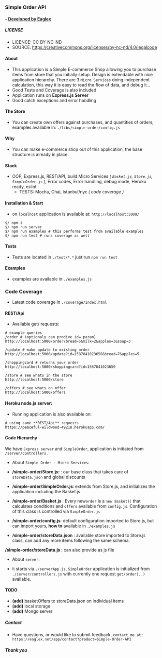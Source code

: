 
### Simple Order API
#### - [ Developed by Eaglex ](http://eaglex.net)


##### LICENSE

* LICENCE: CC BY-NC-ND
* SOURCE: https://creativecommons.org/licenses/by-nc-nd/4.0/legalcode

#### About

* This application is a Simple E-commerce Shop allowing you to purchase items from store that you initially setup. Design is extendable with nice application hierarchy. There are 3 `Micro Services` doing independent calculation, this way it is easy to read the flow of data, and debug it...
* Good Tests and Coverage is also included
* Application runs on **Express.js Server** 
* Good catch exceptions and error handling
  

#### The Store
* You can create own offers against purchases, and quantities of orders, examples available in: `./libs/simple-order/config.js`


#### Why

* You can make e-commerce shop out of this application, the base structure is already in place.

  
#### Stack

* OOP, Express.js, REST/API, build Micro Services _( `Basket.js`, `Store.js`, `SimpleOrder.js` )_, Error codes, Error handling, debug mode, Heroku ready, eslint
	* TESTS: Mocha, Chai, Istanbul/nyc _( code coverage )_
  

#### Installation & Start

* on `localhost` application is available at: `http://localhost:5000/`

```
$/ npm i
$/ npm run server
$/ npm run examples # this performs test from available examples
$/ npm run test # runs coverage as well
```

#### Tests

* Tests are located in `./test/*.*` just run `npm run test`


#### Examples

* examples are available in `./examples.js`


###  Code Coverage
  * Latest code coverage in `./coverage/index.html`


#### REST/Api

* Available get/ requests:

```
# example queries
/order # (optionaly can prodive id= param)
http://localhost:5000/order?bread=5&milk=2&apples=3&soup=3

/update # make update to existing order
http://localhost:5000/update?id=1587841023650&bread=7&apples=5

/shoppingcard # returns your order
http://localhost:5000/shoppingcard?id=1587841023650

/store # see whats in the store
http://localhost:5000/store

/offers # see whats on offer
http://localhost:5000/offers
```


#### Heroku node.js server:
* Running application is also available on:

```
# using same **REST/Api** requests
https://peaceful-wildwood-49218.herokuapp.com/
```


#### Code Hierarchy

We have `Express server` and `SimpleOrder`, application is initiated from `/server/controllers.`

* About `Simple Order - Micro Services`:

-  **/simple-order/Store.js:** : our base class that takes care of `storeData.json` and global discounts

-  **/simple-order/SimpleOrder.js**: extends from Store.js, and initializes the application including the Basket.js

-  **/simple-order/Basket.js** : Every new`order` is a `new Basket()` that calculates conditions and `offers` available from `config.js`. Configuration of this class is controlled via `SimpleOrder.js`

-  **/simple-order/config.js**: default configuration imported to Store.js, but can import yours, __how to__ available in `./examples.js`

-  **/simple-order/storeData.json** : available store imported to Store.js class, can add any more items following the same schema.

**/simple-order/storeData.js** : can also provide as js file

* About `server`:

- it starts via `./serverApp.js`, `SimpleOrder` application is initialized from `./server/controllers.js` with currently one request `get/order(..)` available.


#### TODO

*  **(add)** basketOffers to storeData.json on individual items
*  **(add)** local storage
*  **(add)** Mongo server


##### Contact
* Have questions, or would like to submit feedback, `contact me at: https://eaglex.net/app/contact?product=Simple-Order-API`

  

##### Thank you